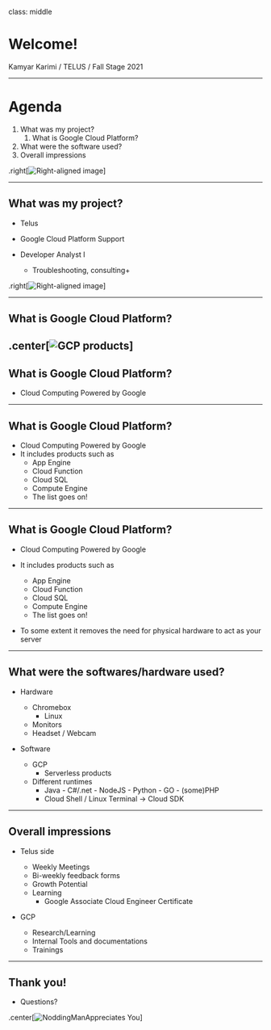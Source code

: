 class: middle

# Welcome!

Kamyar Karimi / TELUS / Fall Stage 2021

---

# Agenda

1. What was my project? 
   1. What is Google Cloud Platform?
2. What were the software used?
3. Overall impressions

.right[![Right-aligned image](https://c.tenor.com/tvFWFDXRrmMAAAAd/blow-mind-mind-blown.gif)]

---

## What was my project?

- Telus
- Google Cloud Platform Support
  
- Developer Analyst I
  - Troubleshooting, consulting+


.right[![Right-aligned image](https://i.pinimg.com/originals/f8/69/2c/f8692cb6767a74417c015360cd453b5b.gif)]

---

## What is Google Cloud Platform?

.center[![GCP products](https://k21academy.com/wp-content/uploads/2021/01/google-cloud-services.jpg)]
---

## What is Google Cloud Platform?

- Cloud Computing Powered by Google

---

## What is Google Cloud Platform?

- Cloud Computing Powered by Google
- It includes products such as 
  - App Engine
  - Cloud Function
  - Cloud SQL
  - Compute Engine
  - The list goes on!

---

## What is Google Cloud Platform?

- Cloud Computing Powered by Google

- It includes products such as 
  - App Engine
  - Cloud Function
  - Cloud SQL
  - Compute Engine
  - The list goes on!

- To some extent it removes the need for physical hardware to act as your server

---

## What were the softwares/hardware used?

- Hardware
  - Chromebox
    - Linux
  - Monitors
  - Headset / Webcam

- Software
  - GCP
    - Serverless products
  - Different runtimes
    - Java - C#/.net - NodeJS - Python - GO - (some)PHP
    - Cloud Shell / Linux Terminal -> Cloud SDK

---

## Overall impressions

- Telus side
  - Weekly Meetings
  - Bi-weekly feedback forms
  - Growth Potential
  - Learning
    - Google Associate Cloud Engineer Certificate

- GCP
  - Research/Learning
  - Internal Tools and documentations
  - Trainings

---

## Thank you!

- Questions?

.center[![NoddingManAppreciates You](https://c.tenor.com/q-Smv2McwhQAAAAd/robert-redford-nod.gif)]








